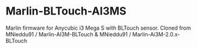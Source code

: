 # Marlin-BLTouch-AI3MS
Marlin firmware for Anycubic i3 Mega S with BLTouch sensor. Cloned from MNieddu91 / Marlin-AI3M-BLTouch & MNieddu91 / Marlin-Ai3M-2.0.x-BLTouch
